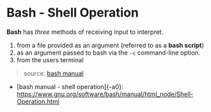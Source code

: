 # Bash - Shell Operation

**Bash** has *three* methods of receiving input to interpret.
  1. from a file provided as an argument (referred to as a **bash script**)
  1. as an argument passed to bash via the `-c` command-line option.
  1. from the users terminal
> source: [bash manual](-a0)




* [bash manual - shell operation]{-a0}: <https://www.gnu.org/software/bash/manual/html_node/Shell-Operation.html>
